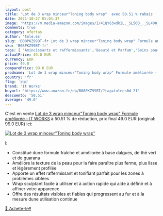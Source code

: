 ```yaml
---
layout: post
title: 'Lot de 3 wrap minceur"Toning body wrap"  avec 50.51 % rabais '
date: 2021-10-27 05:04:37
image: 'https://m.media-amazon.com/images/I/41QY63wdk2L._SL500_._SL400_.jpg'
comments: true
category: ofertas
author: 'tole.es'
slug: 'B08PKZ99BT-fr Lot de 3 wrap minceur"Toning body wrap" Formule améliorée...'
sku: 'B08PKZ99BT-fr'
tags: [ 'Amincissants et raffermissants','Beauté et Parfum','Soins pour la peau','Soins pour le corps','it works', ]
actualPrice: 49.0 EUR
currency: EUR
price: 49.0
comparePrice: 99.0 EUR
prodname: 'Lot de 3 wrap minceur"Toning body wrap" Formule améliorée - IT WORKS'
country: 'fr'
flag: '🇫🇷'
brand: 'It Works'
buyurl: 'https://www.amazon.fr/dp/B08PKZ99BT/?tag=tolees0d-21'
descuento: '50.51'
average: '49.0'
---
```


C'est en vente [Lot de 3 wrap minceur"Toning body wrap" Formule améliorée - IT WORKS](https://www.amazon.fr/dp/B08PKZ99BT/?tag=tolees0d-21)  à  50.51 % de réduction, prix final  49.0 EUR (original: 99.0 EUR) ici:

[![Lot de 3 wrap minceur"Toning body wrap" ](https://m.media-amazon.com/images/I/41QY63wdk2L._SL500_._SL400_.jpg)](https://www.amazon.fr/dp/B08PKZ99BT/?tag=tolees0d-21)

ℹ️:

- Constitué dune formule fraîche et améliorée à base dalgues, de thé vert et de guarana
- Améliore la texture de la peau pour la faire paraître plus ferme, plus lisse et légèrement profilée
- Apporte un effet raffermissant et tonifiant parfait pour les zones à problèmes ciblées
- Wrap sculptant facile à utiliser et à action rapide qui aide à définir et à affiner votre apparence
- Offre des résultats visibles et fiables qui progressent au fur et à la mesure dune utilisation continue

[🛒 Achète-le!!](https://www.amazon.fr/dp/B08PKZ99BT/?tag=tolees0d-21)
